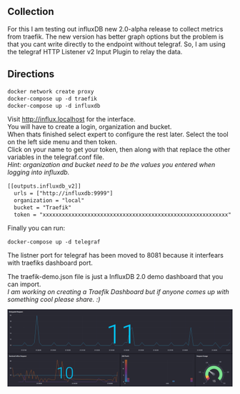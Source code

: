 ## Collection
For this I am testing out influxDB new 2.0-alpha release to collect metrics from traefik. The new version has better graph options but the problem is that you cant write directly to the endpoint without telegraf. So, I am using the telegraf HTTP Listener v2 Input Plugin to relay the data.  

## Directions
```
docker network create proxy
docker-compose up -d traefik
docker-compose up -d influxdb
```
Visit http://influx.localhost for the interface.  
You will have to create a login, organization and bucket.  
When thats finished select expert to configure the rest later.  Select the tool on the left side menu and then token.  
Click on your name to get your token, then along with that replace the other variables in the telegraf.conf file.  
_Hint: organization and bucket need to be the values you entered when logging into influxdb._  
```
[[outputs.influxdb_v2]]
  urls = ["http://influxdb:9999"]
  organization = "local"
  bucket = "Traefik"
  token = "xxxxxxxxxxxxxxxxxxxxxxxxxxxxxxxxxxxxxxxxxxxxxxxxxxxxxxxxxx"  
```
Finally you can run:
```
docker-compose up -d telegraf
```

The listner port for telegraf has been moved to 8081 because it interfears with traefiks dashboard port.

The traefik-demo.json file is just a InfluxDB 2.0 demo dashboard that you can import.  
_I am working on creating a Traefik Dashboard but if anyone comes up with something cool please share. :)_

![Dashboard](./images/Screenshot.png)